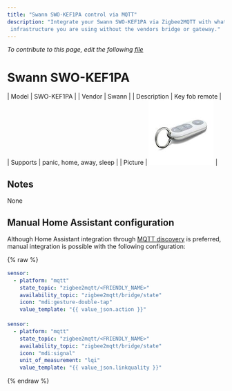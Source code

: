 ```yaml
---
title: "Swann SWO-KEF1PA control via MQTT"
description: "Integrate your Swann SWO-KEF1PA via Zigbee2MQTT with whatever smart home
 infrastructure you are using without the vendors bridge or gateway."
---
```


*To contribute to this page, edit the following
[file](https://github.com/Koenkk/zigbee2mqtt.io/blob/master/docs/devices/SWO-KEF1PA.md)*

# Swann SWO-KEF1PA

| Model | SWO-KEF1PA  |
| Vendor  | Swann  |
| Description | Key fob remote |
| Supports | panic, home, away, sleep |
| Picture | ![Swann SWO-KEF1PA](../images/devices/SWO-KEF1PA.jpg) |

## Notes

None

## Manual Home Assistant configuration
Although Home Assistant integration through [MQTT discovery](../integration/home_assistant) is preferred,
manual integration is possible with the following configuration:


{% raw %}
```yaml
sensor:
  - platform: "mqtt"
    state_topic: "zigbee2mqtt/<FRIENDLY_NAME>"
    availability_topic: "zigbee2mqtt/bridge/state"
    icon: "mdi:gesture-double-tap"
    value_template: "{{ value_json.action }}"

sensor:
  - platform: "mqtt"
    state_topic: "zigbee2mqtt/<FRIENDLY_NAME>"
    availability_topic: "zigbee2mqtt/bridge/state"
    icon: "mdi:signal"
    unit_of_measurement: "lqi"
    value_template: "{{ value_json.linkquality }}"
```
{% endraw %}


